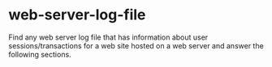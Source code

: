 # web-server-log-file
Find any web server log file that has information about user sessions/transactions for a web site hosted on a web server and answer the following sections.
